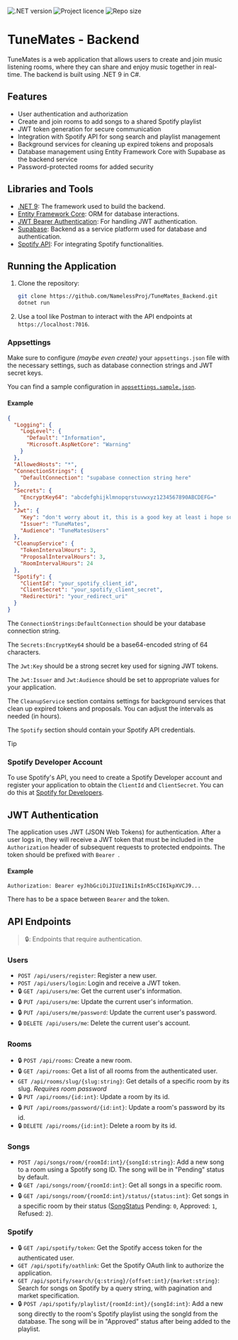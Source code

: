 ﻿![.NET version](https://img.shields.io/badge/.NET_9-512BD4?style=for-the-badge)
![Project licence](https://img.shields.io/github/license/NamelessProj/TuneMates_Backend?style=for-the-badge)
![Repo size](https://img.shields.io/github/repo-size/NamelessProj/TuneMates_Backend?style=for-the-badge)

# TuneMates - Backend
TuneMates is a web application that allows users to create and join music listening rooms, 
where they can share and enjoy music together in real-time. The backend is built using .NET 9 in C#.

## Features
- User authentication and authorization
- Create and join rooms to add songs to a shared Spotify playlist
- JWT token generation for secure communication
- Integration with Spotify API for song search and playlist management
- Background services for cleaning up expired tokens and proposals
- Database management using Entity Framework Core with Supabase as the backend service
- Password-protected rooms for added security

## Libraries and Tools
- [.NET 9](https://dotnet.microsoft.com/en-us/download/dotnet/9.0): The framework used to build the backend.
- [Entity Framework Core](https://docs.microsoft.com/en-us/ef/core/): ORM for database interactions.
- [JWT Bearer Authentication](https://learn.microsoft.com/en-us/aspnet/core/security/authentication/configure-jwt-bearer-authentication?view=aspnetcore-9.0): For handling JWT authentication.
- [Supabase](https://supabase.com/): Backend as a service platform used for database and authentication.
- [Spotify API](https://developer.spotify.com/documentation/web-api/): For integrating Spotify functionalities.

## Running the Application
1. Clone the repository:
   ```bash
   git clone https://github.com/NamelessProj/TuneMates_Backend.git 
   dotnet run
   ```
1. Use a tool like Postman to interact with the API endpoints at `https://localhost:7016`.

### Appsettings
Make sure to configure _(maybe even create)_ your `appsettings.json` file with the necessary settings, such as database connection strings and JWT secret keys.

You can find a sample configuration in [`appsettings.sample.json`](/appsettings.sample.json).

#### Example
```json
{
  "Logging": {
    "LogLevel": {
      "Default": "Information",
      "Microsoft.AspNetCore": "Warning"
    }
  },
  "AllowedHosts": "*",
  "ConnectionStrings": {
    "DefaultConnection": "supabase connection string here"
  },
  "Secrets": {
    "EncryptKey64": "abcdefghijklmnopqrstuvwxyz1234567890ABCDEFG="
  },
  "Jwt": {
    "Key": "don't worry about it, this is a good key at least i hope so",
    "Issuer": "TuneMates",
    "Audience": "TuneMatesUsers"
  },
  "CleanupService": {
    "TokenIntervalHours": 3,
    "ProposalIntervalHours": 3,
    "RoomIntervalHours": 24
  },
  "Spotify": {
    "ClientId": "your_spotify_client_id",
    "ClientSecret": "your_spotify_client_secret",
    "RedirectUri": "your_redirect_uri"
  }
}
```

The `ConnectionStrings:DefaultConnection` should be your database connection string.

The `Secrets:EncryptKey64` should be a base64-encoded string of 64 characters.

The `Jwt:Key` should be a strong secret key used for signing JWT tokens.

The `Jwt:Issuer` and `Jwt:Audience` should be set to appropriate values for your application.

The `CleanupService` section contains settings for background services that clean up expired tokens and proposals. You can adjust the intervals as needed (in hours).

The `Spotify` section should contain your Spotify API credentials.

>[!TIP]
> ### Spotify Developer Account
> To use Spotify's API, you need to create a Spotify Developer account and register your application to obtain the `ClientId` and `ClientSecret`. You can do this at [Spotify for Developers](https://developer.spotify.com/dashboard/applications).

## JWT Authentication
The application uses JWT (JSON Web Tokens) for authentication.
After a user logs in, they will receive a JWT token that must be included in the `Authorization` header of subsequent requests to protected endpoints.
The token should be prefixed with `Bearer `.

#### Example
```http
Authorization: Bearer eyJhbGciOiJIUzI1NiIsInR5cCI6IkpXVCJ9...
```
There has to be a space between `Bearer` and the token.

## API Endpoints
> 🔒: Endpoints that require authentication.
### Users
- `POST /api/users/register`: Register a new user.
- `POST /api/users/login`: Login and receive a JWT token.
- 🔒 `GET /api/users/me`: Get the current user's information.
- 🔒 `PUT /api/users/me`: Update the current user's information.
- 🔒 `PUT /api/users/me/password`: Update the current user's password.
- 🔒 `DELETE /api/users/me`: Delete the current user's account.

### Rooms
- 🔒 `POST /api/rooms`: Create a new room.
- 🔒 `GET /api/rooms`: Get a list of all rooms from the authenticated user.
- `GET /api/rooms/slug/{slug:string}`: Get details of a specific room by its slug. _Requires room password_
- 🔒 `PUT /api/rooms/{id:int}`: Update a room by its id.
- 🔒 `PUT /api/rooms/password/{id:int}`: Update a room's password by its id.
- 🔒 `DELETE /api/rooms/{id:int}`: Delete a room by its id.

### Songs
- `POST /api/songs/room/{roomId:int}/{songId:string}`: Add a new song to a room using a Spotify song ID. The song will be in "Pending" status by default.
- 🔒 `GET /api/songs/room/{roomId:int}`: Get all songs in a specific room.
- 🔒 `GET /api/songs/room/{roomId:int}/status/{status:int}`: Get songs in a specific room by their status ([SongStatus](/DataBase/SongStatus.cs) Pending: `0`, Approved: `1`, Refused: `2`).

### Spotify
- 🔒 `GET /api/spotify/token`: Get the Spotify access token for the authenticated user.
- `GET /api/spotify/oathlink`: Get the Spotify OAuth link to authorize the application.
- `GET /api/spotify/search/{q:string}/{offset:int}/{market:string}`: Search for songs on Spotify by a query string, with pagination and market specification.
- 🔒 `POST /api/spotify/playlist/{roomId:int}/{songId:int}`: Add a new song directly to the room's Spotify playlist using the songId from the database. The song will be in "Approved" status after being added to the playlist.
